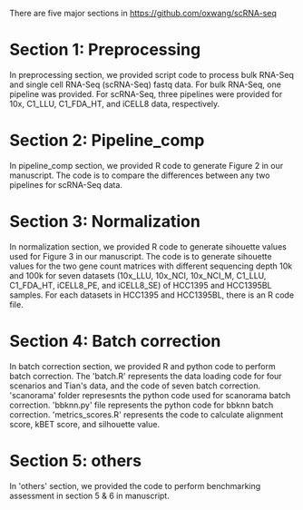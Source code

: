 There are five major sections in https://github.com/oxwang/scRNA-seq

# Section 1: Preprocessing

In preprocessing section, we provided script code to process bulk RNA-Seq and single cell RNA-Seq (scRNA-Seq) fastq data.
For bulk RNA-Seq, one pipeline was provided. For scRNA-Seq, three pipelines were provided for 10x, C1_LLU, C1_FDA_HT, and
iCELL8 data, respectively.


# Section 2: Pipeline_comp

In pipeline_comp section, we provided R code to generate Figure 2 in our manuscript. The code is to compare the differences
between any two pipelines for scRNA-Seq data.


# Section 3: Normalization

In normalization section, we provided R code to generate sihouette values used for Figure 3 in our manuscript. The code is to
generate sihouette values for the two gene count matrices with different sequencing depth 10k and 100k for seven datasets
(10x_LLU, 10x_NCI, 10x_NCI_M, C1_LLU, C1_FDA_HT, iCELL8_PE, and iCELL8_SE) of HCC1395 and HCC1395BL samples. For each datasets
in HCC1395 and HCC1395BL, there is an R code file. 


# Section 4: Batch correction

In batch correction section, we provided R and python code to perform batch correction. The 'batch.R' represents the data loading
code for four scenarios and Tian's data, and the code of seven batch correction. 'scanorama' folder represesnts the python code
used for scanorama batch correction. 'bbknn.py' file represents the python code for bbknn batch correction. 'metrics_scores.R'
represents the code to calculate alignment score, kBET score, and silhouette value.


# Section 5: others

In 'others' section, we provided the code to perform benchmarking assessment in section 5 & 6 in manuscript.



